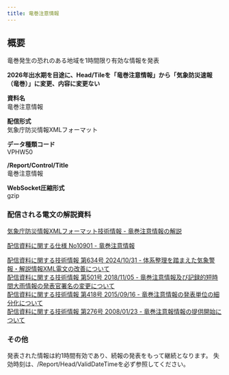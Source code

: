```yaml
---
title: 竜巻注意情報
---
```


## 概要
竜巻発生の恐れのある地域を1時間限り有効な情報を発表

**2026年出水期を目途に、Head/Tileを「竜巻注意情報」から「気象防災速報（竜巻）」に変更、内容に変更ない**

**資料名** <br/>
竜巻注意情報
 
**配信形式** <br/>
気象庁防災情報XMLフォーマット

**データ種類コード** <br/>
VPHW50

**/Report/Control/Title** <br/>
竜巻注意情報
 
**WebSocket圧縮形式** <br/>
gzip

### 配信される電文の解説資料
[気象庁防災情報XMLフォーマット技術情報 - 竜巻注意情報の解説](https://dmdata.jp/docs/jma/manual/0252-0252.pdf)
 
 
[配信資料に関する仕様 No10901 - 竜巻注意情報](https://www.data.jma.go.jp/suishin/shiyou/pdf/no10901)


[配信資料に関する技術情報 第634号 2024/10/31 - 体系整理を踏まえた気象警報・解説情報XML電文の改善について](https://dmdata.jp/docs/jma/technical/634.pdf) <br/>
[配信資料に関する技術情報 第501号 2018/11/05 - 竜巻注意情報及び記録的短時間大雨情報の発表官署名の変更について](https://dmdata.jp/docs/jma/technical/501.pdf) <br/>
[配信資料に関する技術情報 第418号 2015/09/16 - 竜巻注意情報の発表単位の細分化について](https://dmdata.jp/docs/jma/technical/418.pdf) <br/>
[配信資料に関する技術情報 第276号 2008/01/23 - 竜巻注意報情報の提供開始について](https://dmdata.jp/docs/jma/technical/276.pdf) <br/>
 
### その他
発表された情報は約1時間有効であり、続報の発表をもって継続となります。
失効時刻は、/Report/Head/ValidDateTimeを必ず参照してください。
